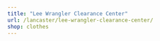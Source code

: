 ```yaml
---
title: "Lee Wrangler Clearance Center"
url: /lancaster/lee-wrangler-clearance-center/
shop: clothes
---
```

